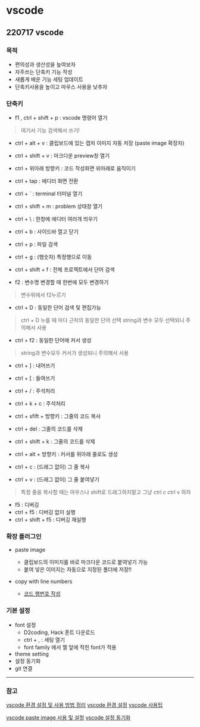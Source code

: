 # vscode 
## 220717 vscode 
### 목적
* 편의성과 생산성을 높여보자 
* 자주쓰는 단축키 기능 작성
* 새롭게 배운 기능 세팅 업데이트
* 단축키사용을 높이고 마우스 사용을 낮추자


### 단축키
* f1 , ctrl + shift + p : vscode 명령어 열기
>여기서 기능 검색해서 쓰기!

* ctrl + alt + v : 클립보드에 있는 캡처 이미지 자동 저장 (paste image 확장자)
* ctrl + shift + v : 마크다운 preview창 열기

* ctrl + 위아래 방향키 : 코드 작성화면 위아래로 움직이기
* ctrl + tap : 에디터 화면 전환
* ctrl + ` : terminal 터미널 열기
* ctrl + shift + m : problem 상태창 열기 
* ctrl + \ : 한창에 에디터 여러개 띄우기
* ctrl + b : 사이드바 열고 닫기
* ctrl + p : 파일 검색

* ctrl + g : (행숫자) 특정행으로 이동
* ctrl + shift + f : 전체 프로젝트에서 단어 검색

* f2 : 변수명 변경할 때 한번에 모두 변경하기
>변수위에서 f2누르기

* ctrl + D : 동일한 단어 검색 및 편집가능
>ctrl + D 누를 때 마다 근처의 동일한 단어 선택
>string과 변수 모두 선택되니 주의해서 사용

* ctrl + f2 : 동일한 단어에 커서 생성
>string과 변수모두 커서가 생성되니 주의해서 사용

* ctrl + ] : 내어쓰기
* ctrl + [ : 들여쓰기

* ctrl + / : 주석처리
* ctrl + k + c : 주석처리

* ctrl + sfift + 방향키 : 그줄의 코드 복사

* ctrl + del : 그줄의 코드를 삭제
* ctrl + shift + k : 그줄의 코드를 삭제
* ctrl + alt + 방향키 : 커서를 위아래 줄로도 생성

* ctrl + c : (드래그 없이) 그 줄 복사
* ctrl + v : (드래그 없이) 그 줄 붙여넣기
>특정 줄을 복사할 때는 마우스나 shift로 드래그하지말고 그냥 ctrl c ctrl v 하자

* f5 : 디버깅
* ctrl + f5 : 디버깅 없이 실행
* ctrl + shift + f5 : 디버깅 재실행


### 확장 플러그인
* paste image
  * 클립보드의 이미지를 바로 마크다운 코드로 붙여넣기 가능
  * 붙여 넣은 이미지는 자동으로 지정된 폴더에 저장!!

* copy with line numbers
  * [코드 행번호 작성](https://bskyvision.com/entry/vscode-%EC%BD%94%EB%93%9C-%EB%B3%B5%EC%82%AC%ED%95%A0-%EB%95%8C-%ED%96%89-%EB%B2%88%ED%98%B8%EB%8F%84-%EA%B0%99%EC%9D%B4-%EB%B3%B5%EC%82%AC%ED%95%98%EB%8A%94-%EB%B0%A9%EB%B2%95?category=834665)

### 기본 설정
* font 설정
  * D2coding, Hack 폰트 다운로드
  * ctrl + , : 세팅 열기
  * font family 에서 젤 앞에 적힌 font가 적용
* theme setting
* 설정 동기화
* git 연결

---
### 참고
[vscode 환경 설정 및 사용 방법 정리](https://bimmermac.com/1242)
[vscode 환경 설정](https://gwonsungjun.github.io/articles/2018-06/vscodeSetting)
[vscode 사용팁](https://bskyvision.com/category/%EC%BD%94%EB%94%A9/vscode)

[vscode paste image 사용 및 설정](https://ux.stories.pe.kr/187)
[vscode 설정 동기화](https://ux.stories.pe.kr/238?category=748570)